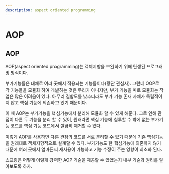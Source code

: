 ```yaml
---
description: aspect oriented programming
---
```


# AOP

## AOP

AOP(aspect oriented programming)는 객체지향을 보완하기 위해 탄생된 프로그래밍 방식이다.&#x20;

부가기능들은 대체로 여러 곳에서 적용되는 기능들이다(횡단 관심사). 그런데 OOP로 각 기능들을 모듈화 하여 개발하는 것은 무리가 아니지만, 부가 기능을 따로 모듈화는 작업은 많은 어려움이 있다. 아무리 결합도를 낮추더라도 부가 기능 존재 자체가 독립적이지 않고 핵심 기능에 의존하고 있기 때문이다.&#x20;

이 때 AOP는 부가기능을 핵심기능에서 분리해 모듈화 할 수 있게 해준다. 그로 인해 관점이 다른 두 기능을 분리 할 수 있어, 원래라면 핵심 기능에 침투할 수 밖에 없는 부가기능 코드를 핵심 기능 코드에서 깔끔히 제거할 수 있다.&#x20;

이렇게 AOP를 사용하면 다른 관점의 코드를 서로 분리할 수 있기 때문에 기존 핵심기능을 원래대로 객체지향적으로 설계할 수 있다. 부가기능도 한 핵심기능에 의존하지 않기 때문에 여러 곳에서 얼마든지 재사용이 가능하고 기능 수정이 주는 영향이 최소화 된다.

스프링은 어떻게 이렇게 강력한 AOP 기술을 제공할 수 있었는지 내부 기술과 원리를 알아보도록 하자.

